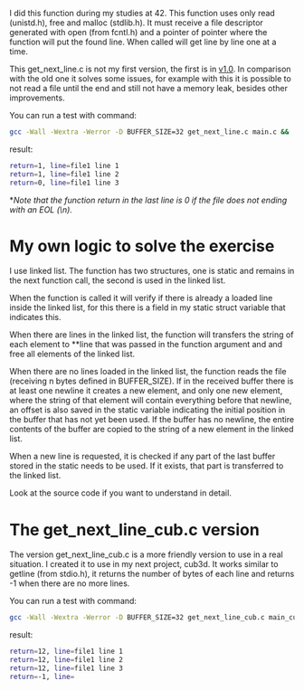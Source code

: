 I did this function during my studies at 42. This function uses only read (unistd.h), free and malloc (stdlib.h). It must receive a file descriptor generated with open (from fcntl.h) and a pointer of pointer where the function will put the found line. When called will get line by line one at a time.

This get_next_line.c is not my first version, the first is in [v1.0](https://github.com/roneyrogerio/get_next_line/tree/v1.0). In comparison with the old one it solves some issues, for example with this it is possible to not read a file until the end and still not have a memory leak, besides other improvements.

You can run a test with command:
```bash
gcc -Wall -Wextra -Werror -D BUFFER_SIZE=32 get_next_line.c main.c && ./a.out
```
result:
```bash
return=1, line=file1 line 1
return=1, line=file1 line 2
return=0, line=file1 line 3
```
**Note that the function return in the last line is 0 if the file does not ending with an EOL (\\n).*

# My own logic to solve the exercise

I use linked list. The function has two structures, one is static and remains in the next function call, the second is used in the linked list.

When the function is called it will verify if there is already a loaded line inside the linked list, for this there is a field in my static struct variable that indicates this.

When there are lines in the linked list, the function will transfers the string of each element to **line that was passed in the function argument and and free all elements of the linked list.

When there are no lines loaded in the linked list, the function reads the file (receiving n bytes defined in BUFFER_SIZE). If in the received buffer there is at least one newline it creates a new element, and only one new element, where the string of that element will contain everything before that newline, an offset is also saved in the static variable indicating the initial position in the buffer that has not yet been used. If the buffer has no newline, the entire contents of the buffer are copied to the string of a new element in the linked list.

When a new line is requested, it is checked if any part of the last buffer stored in the static needs to be used. If it exists, that part is transferred to the linked list.

Look at the source code if you want to understand in detail.

# The get_next_line_cub.c version

The version get_next_line_cub.c is a more friendly version to use in a real situation. I created it to use in my next project, cub3d. It works similar to getline (from stdio.h), it returns the number of bytes of each line and returns -1 when there are no more lines.

You can run a test with command:
```bash
gcc -Wall -Wextra -Werror -D BUFFER_SIZE=32 get_next_line_cub.c main_cub.c && ./a.out
```
result:
```bash
return=12, line=file1 line 1
return=12, line=file1 line 2
return=12, line=file1 line 3
return=-1, line=
```
